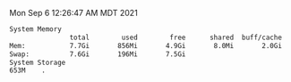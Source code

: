 Mon Sep  6 12:26:47 AM MDT 2021
```bash
System Memory
               total        used        free      shared  buff/cache   available
Mem:           7.7Gi       856Mi       4.9Gi       8.0Mi       2.0Gi       6.5Gi
Swap:          7.6Gi       196Mi       7.5Gi
System Storage
653M	.
```
```bash
